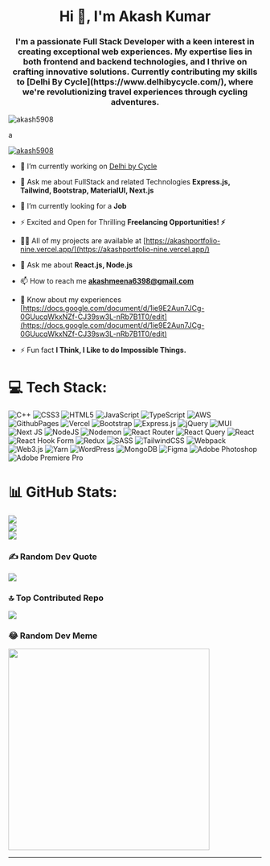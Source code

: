 <h1 align="center">Hi 👋, I'm Akash Kumar</h1>
<h3 align="center">I'm a passionate Full Stack Developer with a keen interest in creating exceptional web experiences. My expertise lies in both frontend and backend technologies, and I thrive on crafting innovative solutions. Currently contributing my skills to [Delhi By Cycle](https://www.delhibycycle.com/), where we're revolutionizing travel experiences through cycling adventures.</h3>

<p align="left"> <img src="https://komarev.com/ghpvc/?username=akash5908&label=Profile%20views&color=0e75b6&style=flat" alt="akash5908" /> </p>
a
<p align="left"> <a href="https://github.com/ryo-ma/github-profile-trophy"><img src="https://github-profile-trophy.vercel.app/?username=akash5908" alt="akash5908" /></a> </p>

- 🔭 I’m currently working on [Delhi by Cycle](https://www.delhibycycle.com/)

- 💬 Ask me about FullStack and related Technologies **Express.js, Tailwind, Bootstrap, MaterialUI, Next.js**

- 🌱 I’m currently looking for a **Job**

- ⚡ Excited and Open for Thrilling **Freelancing Opportunities! ⚡**

- 👨‍💻 All of my projects are available at [https://akashportfolio-nine.vercel.app/](https://akashportfolio-nine.vercel.app/)

- 💬 Ask me about **React.js, Node.js**

- 📫 How to reach me **akashmeena6398@gmail.com**

- 📄 Know about my experiences [https://docs.google.com/document/d/1ie9E2Aun7JCg-0GUucqWkxNZf-CJ39sw3L-nRb7B1T0/edit](https://docs.google.com/document/d/1ie9E2Aun7JCg-0GUucqWkxNZf-CJ39sw3L-nRb7B1T0/edit)

- ⚡ Fun fact **I Think, I Like to do Impossible Things.**

# 💻 Tech Stack:
![C++](https://img.shields.io/badge/c++-%2300599C.svg?style=for-the-badge&logo=c%2B%2B&logoColor=white) ![CSS3](https://img.shields.io/badge/css3-%231572B6.svg?style=for-the-badge&logo=css3&logoColor=white) ![HTML5](https://img.shields.io/badge/html5-%23E34F26.svg?style=for-the-badge&logo=html5&logoColor=white) ![JavaScript](https://img.shields.io/badge/javascript-%23323330.svg?style=for-the-badge&logo=javascript&logoColor=%23F7DF1E) ![TypeScript](https://img.shields.io/badge/typescript-%23007ACC.svg?style=for-the-badge&logo=typescript&logoColor=white) ![AWS](https://img.shields.io/badge/AWS-%23FF9900.svg?style=for-the-badge&logo=amazon-aws&logoColor=white) ![GithubPages](https://img.shields.io/badge/github%20pages-121013?style=for-the-badge&logo=github&logoColor=white) ![Vercel](https://img.shields.io/badge/vercel-%23000000.svg?style=for-the-badge&logo=vercel&logoColor=white) ![Bootstrap](https://img.shields.io/badge/bootstrap-%238511FA.svg?style=for-the-badge&logo=bootstrap&logoColor=white) ![Express.js](https://img.shields.io/badge/express.js-%23404d59.svg?style=for-the-badge&logo=express&logoColor=%2361DAFB) ![jQuery](https://img.shields.io/badge/jquery-%230769AD.svg?style=for-the-badge&logo=jquery&logoColor=white) ![MUI](https://img.shields.io/badge/MUI-%230081CB.svg?style=for-the-badge&logo=mui&logoColor=white) ![Next JS](https://img.shields.io/badge/Next-black?style=for-the-badge&logo=next.js&logoColor=white) ![NodeJS](https://img.shields.io/badge/node.js-6DA55F?style=for-the-badge&logo=node.js&logoColor=white) ![Nodemon](https://img.shields.io/badge/NODEMON-%23323330.svg?style=for-the-badge&logo=nodemon&logoColor=%BBDEAD) ![React Router](https://img.shields.io/badge/React_Router-CA4245?style=for-the-badge&logo=react-router&logoColor=white) ![React Query](https://img.shields.io/badge/-React%20Query-FF4154?style=for-the-badge&logo=react%20query&logoColor=white) ![React](https://img.shields.io/badge/react-%2320232a.svg?style=for-the-badge&logo=react&logoColor=%2361DAFB) ![React Hook Form](https://img.shields.io/badge/React%20Hook%20Form-%23EC5990.svg?style=for-the-badge&logo=reacthookform&logoColor=white) ![Redux](https://img.shields.io/badge/redux-%23593d88.svg?style=for-the-badge&logo=redux&logoColor=white) ![SASS](https://img.shields.io/badge/SASS-hotpink.svg?style=for-the-badge&logo=SASS&logoColor=white) ![TailwindCSS](https://img.shields.io/badge/tailwindcss-%2338B2AC.svg?style=for-the-badge&logo=tailwind-css&logoColor=white) ![Webpack](https://img.shields.io/badge/webpack-%238DD6F9.svg?style=for-the-badge&logo=webpack&logoColor=black) ![Web3.js](https://img.shields.io/badge/web3.js-F16822?style=for-the-badge&logo=web3.js&logoColor=white) ![Yarn](https://img.shields.io/badge/yarn-%232C8EBB.svg?style=for-the-badge&logo=yarn&logoColor=white) ![WordPress](https://img.shields.io/badge/WordPress-%23117AC9.svg?style=for-the-badge&logo=WordPress&logoColor=white) ![MongoDB](https://img.shields.io/badge/MongoDB-%234ea94b.svg?style=for-the-badge&logo=mongodb&logoColor=white) ![Figma](https://img.shields.io/badge/figma-%23F24E1E.svg?style=for-the-badge&logo=figma&logoColor=white) ![Adobe Photoshop](https://img.shields.io/badge/adobe%20photoshop-%2331A8FF.svg?style=for-the-badge&logo=adobe%20photoshop&logoColor=white) ![Adobe Premiere Pro](https://img.shields.io/badge/Adobe%20Premiere%20Pro-9999FF.svg?style=for-the-badge&logo=Adobe%20Premiere%20Pro&logoColor=white)
# 📊 GitHub Stats:
![](https://github-readme-stats.vercel.app/api?username=Akash5908&theme=radical&hide_border=false&include_all_commits=true&count_private=false)<br/>
![](https://github-readme-streak-stats.herokuapp.com/?user=Akash5908&theme=radical&hide_border=false)<br/>
![](https://github-readme-stats.vercel.app/api/top-langs/?username=Akash5908&theme=radical&hide_border=false&include_all_commits=true&count_private=false&layout=compact)

### ✍️ Random Dev Quote
![](https://quotes-github-readme.vercel.app/api?type=horizontal&theme=radical)

### 🔝 Top Contributed Repo
![](https://github-contributor-stats.vercel.app/api?username=Akash5908&limit=5&theme=monokai&combine_all_yearly_contributions=true)

### 😂 Random Dev Meme
<img src='https://randommeme-five.vercel.app/' style="height: 400px;"/>

---


<!-- Proudly created with GPRM ( https://gprm.itsvg.in ) -->
